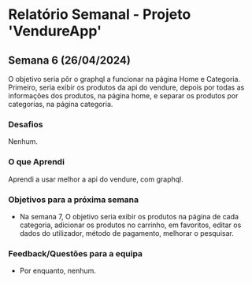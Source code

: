 # Relatório Semanal - Projeto 'VendureApp'

## Semana 6 (26/04/2024)

O objetivo seria pôr o graphql a funcionar na página Home e Categoria. Primeiro, seria exibir os produtos da api do vendure, depois por todas as informações dos produtos, na página home, e separar os produtos por categorias, na página categoria.

### Desafios

Nenhum.

### O que Aprendi

Aprendi a usar melhor a api do vendure, com graphql.

### Objetivos para a próxima semana

- Na semana 7, O objetivo seria exibir os produtos na página de cada categoria, adicionar os produtos no carrinho, em favoritos, editar os dados do utilizador, método de pagamento, melhorar o pesquisar. 

### Feedback/Questões para a equipa

- Por enquanto, nenhum. 
